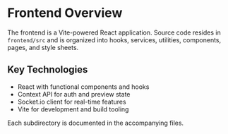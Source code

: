 # Frontend Overview

The frontend is a Vite-powered React application. Source code resides in `frontend/src` and is organized into hooks, services, utilities, components, pages, and style sheets.

## Key Technologies
- React with functional components and hooks
- Context API for auth and preview state
- Socket.io client for real-time features
- Vite for development and build tooling

Each subdirectory is documented in the accompanying files.
